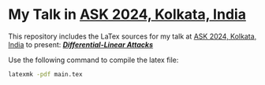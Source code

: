 # My Talk in [ASK 2024, Kolkata, India](https://askworkshop.github.io/ask2024/)

This repository includes the LaTex sources for my talk at [ASK 2024, Kolkata, India](https://caramba.loria.fr/seminars/) to present: [***Differential-Linear Attacks***](https://ia.cr/2024/255)


Use the following command to compile the latex file:

```sh
latexmk -pdf main.tex
```
